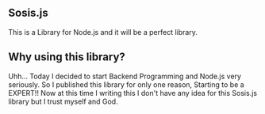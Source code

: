 ## Sosis.js
This is a Library for Node.js and it will be a perfect library.

## Why using this library?
Uhh...
Today I decided to start Backend Programming and Node.js very seriously.
So I published this library for only one reason, Starting to be a EXPERT!!
Now at this time I writing this I don't have any idea for this Sosis.js library but I trust myself and God.
